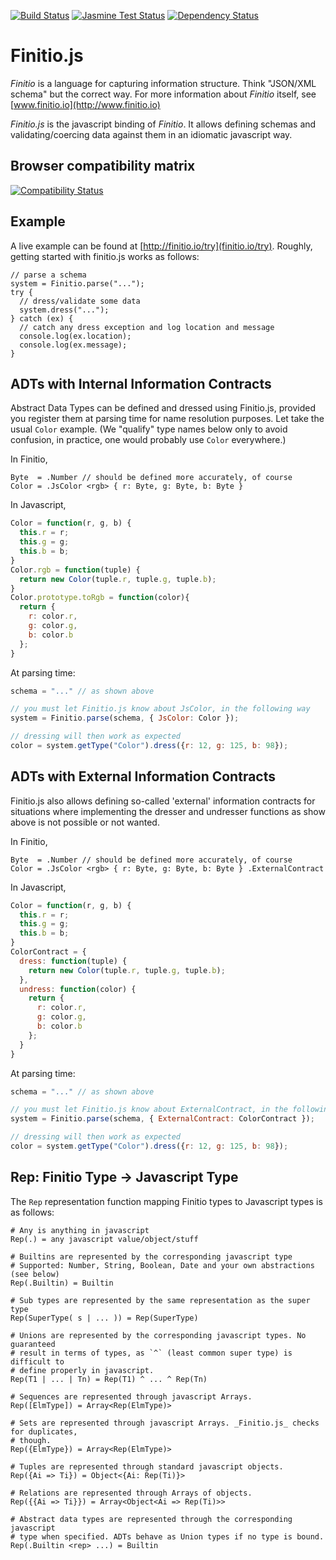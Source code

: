 [![Build Status](https://travis-ci.org/llambeau/finitio.js.png?branch=master)](https://travis-ci.org/llambeau/finitio.js)
[![Jasmine Test Status](https://saucelabs.com/buildstatus/finitiojs)](https://saucelabs.com/u/finitiojs)
[![Dependency Status](https://david-dm.org/llambeau/finitio.js.png)](https://david-dm.org/llambeau/finitio.js)

# Finitio.js

_Finitio_ is a language for capturing information structure. Think "JSON/XML schema"
but the correct way. For more information about _Finitio_ itself, see
[www.finitio.io](http://www.finitio.io)

_Finitio.js_ is the javascript binding of _Finitio_. It allows defining schemas and
validating/coercing data against them in an idiomatic javascript way.

## Browser compatibility matrix

[![Compatibility Status](https://saucelabs.com/browser-matrix/finitiojs.svg)](https://saucelabs.com/u/finitiojs)

## Example

A live example can be found at [http://finitio.io/try](finitio.io/try). Roughly, getting started with finitio.js works as follows:

```
// parse a schema
system = Finitio.parse("...");
try {
  // dress/validate some data
  system.dress("...");
} catch (ex) {
  // catch any dress exception and log location and message
  console.log(ex.location);
  console.log(ex.message);
}
```

## ADTs with Internal Information Contracts

Abstract Data Types can be defined and dressed using Finitio.js, provided you
register them at parsing time for name resolution purposes. Let take the usual
`Color` example. (We "qualify" type names below only to avoid confusion, in
practice, one would probably use `Color` everywhere.)

In Finitio,

```
Byte  = .Number // should be defined more accurately, of course
Color = .JsColor <rgb> { r: Byte, g: Byte, b: Byte }
```

In Javascript,

```javascript
Color = function(r, g, b) {
  this.r = r;
  this.g = g;
  this.b = b;
}
Color.rgb = function(tuple) {
  return new Color(tuple.r, tuple.g, tuple.b);
}
Color.prototype.toRgb = function(color){
  return {
    r: color.r,
    g: color.g,
    b: color.b
  };
}
```

At parsing time:

```javascript
schema = "..." // as shown above

// you must let Finitio.js know about JsColor, in the following way
system = Finitio.parse(schema, { JsColor: Color });

// dressing will then work as expected
color = system.getType("Color").dress({r: 12, g: 125, b: 98});
```

## ADTs with External Information Contracts

Finitio.js also allows defining so-called 'external' information contracts for
situations where implementing the dresser and undresser functions as show
above is not possible or not wanted.

In Finitio,

```
Byte  = .Number // should be defined more accurately, of course
Color = .JsColor <rgb> { r: Byte, g: Byte, b: Byte } .ExternalContract
```

In Javascript,

```javascript
Color = function(r, g, b) {
  this.r = r;
  this.g = g;
  this.b = b;
}
ColorContract = {
  dress: function(tuple) {
    return new Color(tuple.r, tuple.g, tuple.b);
  },
  undress: function(color) {
    return {
      r: color.r,
      g: color.g,
      b: color.b
    };
  }
}
```

At parsing time:

```javascript
schema = "..." // as shown above

// you must let Finitio.js know about ExternalContract, in the following way
system = Finitio.parse(schema, { ExternalContract: ColorContract });

// dressing will then work as expected
color = system.getType("Color").dress({r: 12, g: 125, b: 98});
```

## Rep: Finitio Type -> Javascript Type

The `Rep` representation function mapping Finitio types to Javascript types is as
follows:

```
# Any is anything in javascript
Rep(.) = any javascript value/object/stuff

# Builtins are represented by the corresponding javascript type
# Supported: Number, String, Boolean, Date and your own abstractions (see below)
Rep(.Builtin) = Builtin

# Sub types are represented by the same representation as the super type
Rep(SuperType( s | ... )) = Rep(SuperType)

# Unions are represented by the corresponding javascript types. No guaranteed
# result in terms of types, as `^` (least common super type) is difficult to
# define properly in javascript.
Rep(T1 | ... | Tn) = Rep(T1) ^ ... ^ Rep(Tn)

# Sequences are represented through javascript Arrays.
Rep([ElmType]) = Array<Rep(ElmType)>

# Sets are represented through javascript Arrays. _Finitio.js_ checks for duplicates,
# though.
Rep({ElmType}) = Array<Rep(ElmType)>

# Tuples are represented through standard javascript objects.
Rep({Ai => Ti}) = Object<{Ai: Rep(Ti)}>

# Relations are represented through Arrays of objects.
Rep({{Ai => Ti}}) = Array<Object<Ai => Rep(Ti)>>

# Abstract data types are represented through the corresponding javascript
# type when specified. ADTs behave as Union types if no type is bound.
Rep(.Builtin <rep> ...) = Builtin
```
